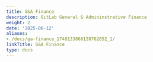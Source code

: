 ```yaml
---
title: G&A Finance
description: GitLab General & Admininstrative Finance
weight: 2
date: '2025-06-12'
aliases:
- /docs/ga-finance_1748133866138762052_1/
linkTitle: G&A Finance
type: docs
---
```


